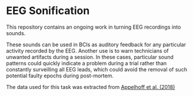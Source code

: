 # EEG Sonification

This repository contains an ongoing work in turning EEG recordings into sounds.

These sounds can be used in BCIs as auditory feedback for any particular activity recorded by the EEG.
Another use is to warn technicians of unwanted artifacts during a session. In these cases, particular sound patterns could quickly indicate a problem during a trial rather than constantly surveilling all EEG leads, which could avoid the removal of such potential faulty epochs during post-mortem.

The data used for this task was extracted from [Appelhoff et al. (2018)](https://osf.io/cj2dr/wiki/home/)
